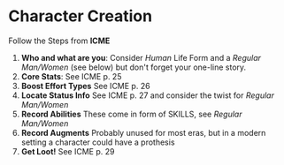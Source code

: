 # Character Creation

Follow the Steps from **ICME**
1. **Who and what are you**: Consider *Human* Life Form and a *Regular Man/Women* (see below) but don't forget your one-line story.
2. **Core Stats**: See ICME p. 25
3. **Boost Effort Types** See ICME p. 26
4. **Locate Status Info** See ICME p. 27 and consider the twist for *Regular Man/Women*
5. **Record Abilities** These come in form of SKILLS, see *Regular Man/Women*
6. **Record Augments** Probably unused for most eras, but in a modern setting a character could have a prothesis
7. **Get Loot!** See ICME p. 29
